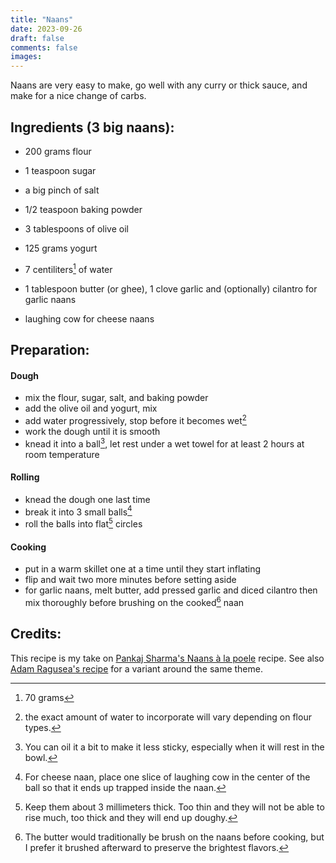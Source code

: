 ```yaml
---
title: "Naans"
date: 2023-09-26
draft: false
comments: false
images:
---
```


Naans are very easy to make, go well with any curry or thick sauce, and make for a nice change of carbs.

## Ingredients (3 big naans):

* 200 grams flour
* 1 teaspoon sugar
* a big pinch of salt
* 1/2 teaspoon baking powder
* 3 tablespoons of olive oil
* 125 grams yogurt
* 7 centiliters[^grams] of water

* 1 tablespoon butter (or ghee), 1 clove garlic and (optionally) cilantro for garlic naans
* laughing cow for cheese naans

[^grams]: 70 grams

## Preparation:

#### Dough

* mix the flour, sugar, salt, and baking powder
* add the olive oil and yogurt, mix
* add water progressively, stop before it becomes wet[^time]
* work the dough until it is smooth
* knead it into a ball[^oil], let rest under a wet towel for at least 2 hours at room temperature

[^time]: the exact amount of water to incorporate will vary depending on flour types.

[^oil]: You can oil it a bit to make it less sticky, especially when it will rest in the bowl.

#### Rolling

* knead the dough one last time
* break it into 3 small balls[^cheese]
* roll the balls into flat[^thick] circles

[^cheese]: For cheese naan, place one slice of laughing cow in the center of the ball so that it ends up trapped inside the naan.

[^thick]: Keep them about 3 millimeters thick. Too thin and they will not be able to rise much, too thick and they will end up doughy.

#### Cooking

* put in a warm skillet one at a time until they start inflating
* flip and wait two more minutes before setting aside
* for garlic naans, melt butter, add pressed garlic and diced cilantro then mix thoroughly before brushing on the cooked[^trad] naan

[^trad]: The butter would traditionally be brush on the naans before cooking, but I prefer it brushed afterward to preserve the brightest flavors.

## Credits:

This recipe is my take on [Pankaj Sharma's Naans à la poele](https://www.pankaj-blog.com/2015/10/recette-indienne-les-nans-a-la-poele/) recipe.
See also [Adam Ragusea's recipe](https://youtu.be/zogvMiPpQrs) for a variant around the same theme.
